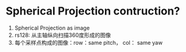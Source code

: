 # Spherical Projection contruction?
1. Spherical Projection as image
2. rs128: 从主轴纵向扫描360度形成的图像
3. 每个采样点构成的图像：row：same pitch， col： same yaw